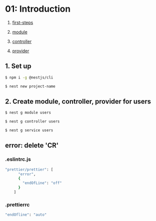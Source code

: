 # 01: Introduction
1. [first-steps](https://docs.nestjs.com/first-steps)

2. [module](https://docs.nestjs.com/modules) 

3. [controller](https://docs.nestjs.com/controllers) 

4. [provider](https://docs.nestjs.com/providers)

## 1. Set up
```bash
$ npm i -g @nestjs/cli

$ nest new project-name
```

## 2. Create module, controller, provider for users
```bash
$ nest g module users

$ nest g controller users

$ nest g service users
```

## error: delete 'CR'
### .eslintrc.js 

```bash
"prettier/prettier": [
      "error",
      {
        "endOfLine": "off"
      }
    ]
```
### .prettierrc

```bash
"endOfline": "auto"
```


